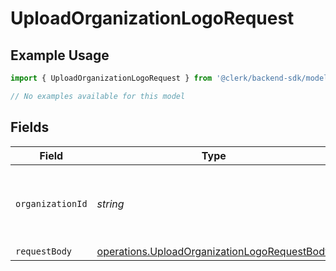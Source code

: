 # UploadOrganizationLogoRequest

## Example Usage

```typescript
import { UploadOrganizationLogoRequest } from '@clerk/backend-sdk/models/operations';

// No examples available for this model
```

## Fields

| Field            | Type                                                                                                         | Required           | Description                                           |
| ---------------- | ------------------------------------------------------------------------------------------------------------ | ------------------ | ----------------------------------------------------- |
| `organizationId` | _string_                                                                                                     | :heavy_check_mark: | The ID of the organization for which to upload a logo |
| `requestBody`    | [operations.UploadOrganizationLogoRequestBody](../../models/operations/uploadorganizationlogorequestbody.md) | :heavy_minus_sign: | N/A                                                   |
